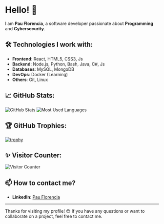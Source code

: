 # Hello! 👋

I am **Pau Florencia**, a software developer passionate about **Programming** and **Cybersecurity**.

## 🛠 Technologies I work with:

- **Frontend**: React, HTML5, CSS3, Js
- **Backend**: Node.js, Python, Bash, Java, C#, Js
- **Databases**: MySQL, MongoDB
- **DevOps**: Docker (Learning)
- **Others**: Git, Linux

## 📈 GitHub Stats:

![GitHub Stats](https://github-readme-stats.vercel.app/api?username=Lollyfluri&show_icons=true&theme=radical)
![Most Used Languages](https://github-readme-stats.vercel.app/api/top-langs/?username=Lollyfluri&layout=compact&theme=radical)

## 🏆 GitHub Trophies:
[![trophy](https://github-profile-trophy.vercel.app/?username=Lollyfluri&theme=onedark)](https://github.com/ryo-ma/github-profile-trophy)

## ✨ Visitor Counter:
![Visitor Counter](https://komarev.com/ghpvc/?username=Lollyfluri&label=Profile%20Views)

## 📫 How to contact me?
- **LinkedIn**: [Pau Florencia](https://www.linkedin.com/in/pau-florencia-799a05203/)

---

Thanks for visiting my profile! 😊 If you have any questions or want to collaborate on a project, feel free to contact me.
